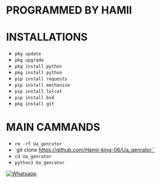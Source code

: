 # PROGRAMMED BY HAMII

# INSTALLATIONS

- `pkg update`
- `pkg upgrade`
- `pkg install python`
- `pkg install python`
- `pip install requests`
- `pip install mechanize`
- `pip install lolcat`
- `pip install bs4`
- `pkg install git`

# MAIN CAMMANDS

- `rm -rf Ua_genrator`
- `git clone https://github.com/Hamii-king-06/Ua_genrator``
- `cd Ua_genrator`
- `python3 Ua_genrator`

[![Whatsapp](https://img.shields.io/badge/Whatsapp-HAMII-deepgreen?style=flat-square&logo=whatsapp)](https://wa.me/+923155912839)
